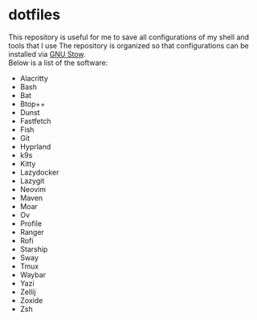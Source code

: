 # dotfiles

This repository is useful for me to save all configurations of my shell and tools that I use 
The repository is organized so that configurations can be installed via [GNU Stow](https://www.gnu.org/software/stow/).  
Below is a list of the software:  
- Alacritty
- Bash
- Bat
- Btop++
- Dunst
- Fastfetch
- Fish
- Git
- Hyprland
- k9s
- Kitty
- Lazydocker
- Lazygit
- Neovim
- Maven
- Moar
- Ov
- Profile
- Ranger
- Rofi
- Starship
- Sway
- Tmux
- Waybar
- Yazi
- Zellij
- Zoxide
- Zsh
